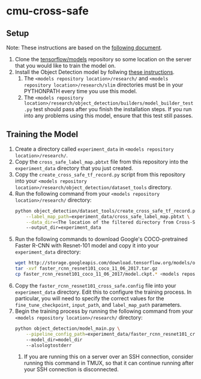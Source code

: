 # cmu-cross-safe

## Setup
Note: These instructions are based on the 
[following document](https://github.com/tensorflow/models/blob/master/research/object_detection/g3doc/running_pets.md).

1. Clone the [tensorflow/models](https://github.com/tensorflow/models) repository so some location on the 
   server that you would like to train the model on. 
2. Install the Object Detection model by follwing [these instructions](https://github.com/tensorflow/models/blob/master/research/object_detection/g3doc/installation.md).
    1. The `<models repository location>/research/` and `<models repository location>/research/slim` directories 
       must be in your PYTHONPATH every time you use this model. 
    2. The `<models repository location>/research/object_detection/builders/model_builder_test.py` test
       should pass after you finish the installation steps. If you run into any problems using this model,
       ensure that this test still passes.
       
## Training the Model
1. Create a directory called `experiment_data` in `<models repository location>/research/`.
2. Copy the `cross_safe_label_map.pbtxt` file from this repository into the `experiment_data` directory that you just created.
3. Copy the `create_cross_safe_tf_record.py` script from this repository into your 
   `<models repository location>/research/object_detection/dataset_tools` directory.
4. Run the following command from your `<models repository location>/research/` directory:
   ``` bash
   python object_detection/dataset_tools/create_cross_safe_tf_record.py \
       --label_map_path=experiment_data/cross_safe_label_map.pbtxt \
       --data_dir=<The location of the filtered directory from Cross-Safe>
       --output_dir=experiment_data
   ```
5. Run the following commands to download Google's COCO-pretrained Faster R-CNN with Resnet-101 model and copy it into your
   `experiment_data` directory:
   ``` bash
   wget http://storage.googleapis.com/download.tensorflow.org/models/object_detection/faster_rcnn_resnet101_coco_11_06_2017.tar.gz
   tar -xvf faster_rcnn_resnet101_coco_11_06_2017.tar.gz
   cp faster_rcnn_resnet101_coco_11_06_2017/model.ckpt.* <models repository location>/research/experiment_data
   ```
6. Copy the `faster_rcnn_resnet101_cross_safe.config` file into your `experiment_data` directory. Edit this to configure the
   training process. In particular, you will need to specify the correct values for the `fine_tune_checkpoint`, `input_path`,
   and `label_map_path` parameters.
7. Begin the training process by running the following command from your `<models repository location>/research/` directory:
   ``` bash
   python object_detection/model_main.py \
       --pipeline_config_path=experiment_data/faster_rcnn_resnet101_cross_safe.config
       --model_dir=model_dir
       --alsologtostderr
   ```
   1. If you are running this on a server over an SSH connection, consider running this command in TMUX, so that it can
      continue running after your SSH connection is disconnected.
